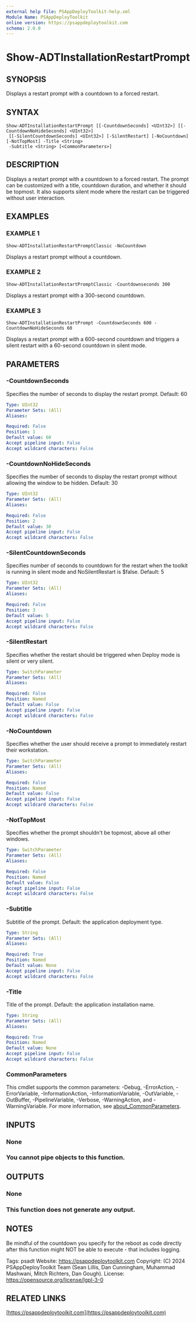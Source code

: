 ```yaml
---
external help file: PSAppDeployToolkit-help.xml
Module Name: PSAppDeployToolkit
online version: https://psappdeploytoolkit.com
schema: 2.0.0
---
```


# Show-ADTInstallationRestartPrompt

## SYNOPSIS
Displays a restart prompt with a countdown to a forced restart.

## SYNTAX

```
Show-ADTInstallationRestartPrompt [[-CountdownSeconds] <UInt32>] [[-CountdownNoHideSeconds] <UInt32>]
 [[-SilentCountdownSeconds] <UInt32>] [-SilentRestart] [-NoCountdown] [-NotTopMost] -Title <String>
 -Subtitle <String> [<CommonParameters>]
```

## DESCRIPTION
Displays a restart prompt with a countdown to a forced restart.
The prompt can be customized with a title, countdown duration, and whether it should be topmost.
It also supports silent mode where the restart can be triggered without user interaction.

## EXAMPLES

### EXAMPLE 1
```
Show-ADTInstallationRestartPromptClassic -NoCountdown
```

Displays a restart prompt without a countdown.

### EXAMPLE 2
```
Show-ADTInstallationRestartPromptClassic -Countdownseconds 300
```

Displays a restart prompt with a 300-second countdown.

### EXAMPLE 3
```
Show-ADTInstallationRestartPrompt -CountdownSeconds 600 -CountdownNoHideSeconds 60
```

Displays a restart prompt with a 600-second countdown and triggers a silent restart with a 60-second countdown in silent mode.

## PARAMETERS

### -CountdownSeconds
Specifies the number of seconds to display the restart prompt.
Default: 60

```yaml
Type: UInt32
Parameter Sets: (All)
Aliases:

Required: False
Position: 1
Default value: 60
Accept pipeline input: False
Accept wildcard characters: False
```

### -CountdownNoHideSeconds
Specifies the number of seconds to display the restart prompt without allowing the window to be hidden.
Default: 30

```yaml
Type: UInt32
Parameter Sets: (All)
Aliases:

Required: False
Position: 2
Default value: 30
Accept pipeline input: False
Accept wildcard characters: False
```

### -SilentCountdownSeconds
Specifies number of seconds to countdown for the restart when the toolkit is running in silent mode and NoSilentRestart is $false.
Default: 5

```yaml
Type: UInt32
Parameter Sets: (All)
Aliases:

Required: False
Position: 3
Default value: 5
Accept pipeline input: False
Accept wildcard characters: False
```

### -SilentRestart
Specifies whether the restart should be triggered when Deploy mode is silent or very silent.

```yaml
Type: SwitchParameter
Parameter Sets: (All)
Aliases:

Required: False
Position: Named
Default value: False
Accept pipeline input: False
Accept wildcard characters: False
```

### -NoCountdown
Specifies whether the user should receive a prompt to immediately restart their workstation.

```yaml
Type: SwitchParameter
Parameter Sets: (All)
Aliases:

Required: False
Position: Named
Default value: False
Accept pipeline input: False
Accept wildcard characters: False
```

### -NotTopMost
Specifies whether the prompt shouldn't be topmost, above all other windows.

```yaml
Type: SwitchParameter
Parameter Sets: (All)
Aliases:

Required: False
Position: Named
Default value: False
Accept pipeline input: False
Accept wildcard characters: False
```

### -Subtitle
Subtitle of the prompt.
Default: the application deployment type.

```yaml
Type: String
Parameter Sets: (All)
Aliases:

Required: True
Position: Named
Default value: None
Accept pipeline input: False
Accept wildcard characters: False
```

### -Title
Title of the prompt.
Default: the application installation name.

```yaml
Type: String
Parameter Sets: (All)
Aliases:

Required: True
Position: Named
Default value: None
Accept pipeline input: False
Accept wildcard characters: False
```

### CommonParameters
This cmdlet supports the common parameters: -Debug, -ErrorAction, -ErrorVariable, -InformationAction, -InformationVariable, -OutVariable, -OutBuffer, -PipelineVariable, -Verbose, -WarningAction, and -WarningVariable. For more information, see [about_CommonParameters](http://go.microsoft.com/fwlink/?LinkID=113216).

## INPUTS

### None
### You cannot pipe objects to this function.
## OUTPUTS

### None
### This function does not generate any output.
## NOTES
Be mindful of the countdown you specify for the reboot as code directly after this function might NOT be able to execute - that includes logging.

Tags: psadt
Website: https://psappdeploytoolkit.com
Copyright: (C) 2024 PSAppDeployToolkit Team (Sean Lillis, Dan Cunningham, Muhammad Mashwani, Mitch Richters, Dan Gough).
License: https://opensource.org/license/lgpl-3-0

## RELATED LINKS

[https://psappdeploytoolkit.com](https://psappdeploytoolkit.com)
